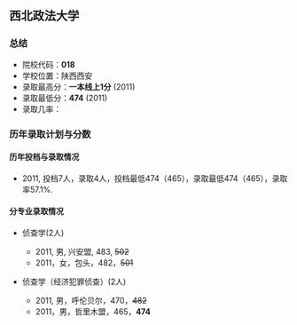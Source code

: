 ## 西北政法大学  
  
### 总结  
- 院校代码：__018__  
- 学校位置：陕西西安  
- 录取最高分：__一本线上1分__ (2011)  
- 录取最低分：__474__ (2011)  
- 录取几率：  
 
  
### 历年录取计划与分数  

#### 历年投档与录取情况  
- 2011, 投档7人，录取4人，投档最低474（465），录取最低474（465），录取率57.1%.  
  

#### 分专业录取情况  
- 侦查学(2人)  
    - 2011, 男, 兴安盟, 483, ~~502~~  
    - 2011，女，包头，482，~~501~~  
  
- 侦查学（经济犯罪侦查）(2人)  
    - 2011, 男，呼伦贝尔，470，~~482~~    
    - 2011，男，哲里木盟，465，__474__  
    
